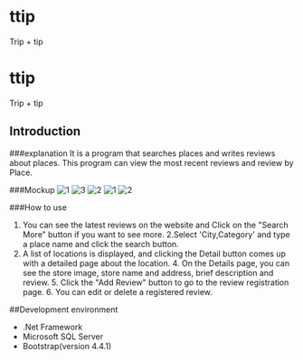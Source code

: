 # ttip
Trip + tip

# ttip
</hr>
Trip + tip

## Introduction
###explanation
It is a program that searches places and writes reviews about places.
This program can view the most recent reviews and review by Place.

###Mockup
![1](https://user-images.githubusercontent.com/48439674/73098350-0fdb3300-3e9e-11ea-9b55-54681b2f2cfd.jpg)
![3](https://user-images.githubusercontent.com/48439674/73098351-0fdb3300-3e9e-11ea-9b31-33a2c707e47d.jpg)
![2](https://user-images.githubusercontent.com/48439674/73098352-0fdb3300-3e9e-11ea-8e17-0fd22866d5cf.jpg)
![1](https://user-images.githubusercontent.com/48439674/73098354-12d62380-3e9e-11ea-9ea6-6b0bb4922ca2.png)
![2](https://user-images.githubusercontent.com/48439674/73098355-12d62380-3e9e-11ea-8986-e92fe8aa5d69.png)

###How to use
1. You can see the latest reviews on the website and Click on the "Search More" button if you want to see more.
2.Select 'City,Category' and type a place name and click the search button.
3. A list of locations is displayed, and clicking the Detail button comes up with a detailed page about the location.
4. On the Details page, you can see the store image, store name and address, brief description and review.
5. Click the "Add Review" button to go to the review registration page.
6. You can edit or delete a registered review.

##Development environment
</hr>
<ul>
  <li>.Net Framework
  <li>Microsoft SQL Server
  <li>Bootstrap(version 4.4.1)
</ul>
